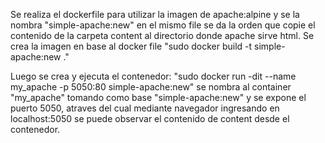 Se realiza el dockerfile para utilizar la imagen de apache:alpine y se la nombra "simple-apache:new" en el mismo file se da la orden que copie el contenido de la carpeta content al directorio donde apache sirve html.
Se crea la imagen en base al docker file
"sudo docker build -t simple-apache:new ."

Luego se crea y ejecuta el contenedor:
"sudo docker run -dit --name my_apache -p 5050:80 simple-apache:new"
se nombra al container "my_apache" tomando como base "simple-apache:new" y se expone el puerto 5050, atraves del cual mediante navegador ingresando en localhost:5050 se puede observar el contenido de content desde el contenedor.

